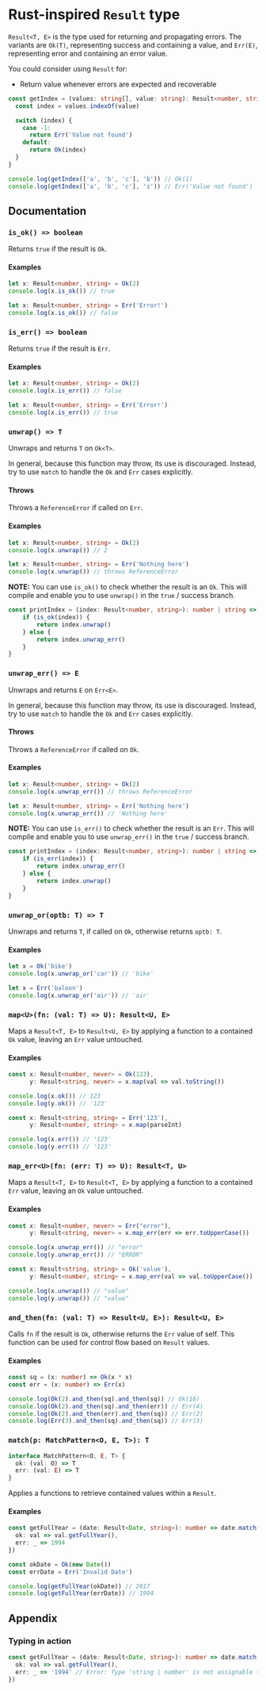 # Rust-inspired `Result` type

`Result<T, E>` is the type used for returning and propagating errors. The variants are `Ok(T)`, representing success and containing a value, and `Err(E)`, representing error and containing an error value.

You could consider using `Result` for:

- Return value whenever errors are expected and recoverable

```typescript
const getIndex = (values: string[], value: string): Result<number, string> => {
  const index = values.indexOf(value)

  switch (index) {
    case -1:
      return Err('Value not found')
    default:
      return Ok(index)
  }
}

console.log(getIndex(['a', 'b', 'c'], 'b')) // Ok(1)
console.log(getIndex(['a', 'b', 'c'], 'z')) // Err('Value not found')
```

## Documentation

### `is_ok() => boolean`

Returns `true` if the result is `Ok`.

#### Examples

```typescript
let x: Result<number, string> = Ok(2)
console.log(x.is_ok()) // true
```

```typescript
let x: Result<number, string> = Err('Error!')
console.log(x.is_ok()) // false
```

### `is_err() => boolean`

Returns `true` if the result is `Err`.

#### Examples

```typescript
let x: Result<number, string> = Ok(2)
console.log(x.is_err()) // false
```

```typescript
let x: Result<number, string> = Err('Error!')
console.log(x.is_err()) // true
```

### `unwrap() => T`

Unwraps and returns `T` on `Ok<T>`.

In general, because this function may throw, its use is discouraged.
Instead, try to use `match` to handle the `Ok` and `Err` cases explicitly.

#### Throws

Throws a `ReferenceError` if called on `Err`.

#### Examples

```typescript
let x: Result<number, string> = Ok(2)
console.log(x.unwrap()) // 2
```

```typescript
let x: Result<number, string> = Err('Nothing here')
console.log(x.unwrap()) // throws ReferenceError
```

**NOTE:** You can use `is_ok()` to check whether the result is an `Ok`.
This will compile and enable you to use `unwrap()` in the `true` / success branch.

```typescript
const printIndex = (index: Result<number, string>): number | string => {
    if (is_ok(index)) {
        return index.unwrap()
    } else {
        return index.unwrap_err()
    }
}
```

### `unwrap_err() => E`

Unwraps and returns `E` on `Err<E>`.

In general, because this function may throw, its use is discouraged.
Instead, try to use `match` to handle the `Ok` and `Err` cases explicitly.

#### Throws

Throws a `ReferenceError` if called on `Ok`.

#### Examples

```typescript
let x: Result<number, string> = Ok(2)
console.log(x.unwrap_err()) // throws ReferenceError
```

```typescript
let x: Result<number, string> = Err('Nothing here')
console.log(x.unwrap_err()) // 'Nothing here'
```

**NOTE:** You can use `is_err()` to check whether the result is an `Err`.
This will compile and enable you to use `unwrap_err()` in the `true` / success branch.

```typescript
const printIndex = (index: Result<number, string>): number | string => {
    if (is_err(index)) {
        return index.unwrap_err()
    } else {
        return index.unwrap()
    }
}
```

### `unwrap_or(optb: T) => T`

Unwraps and returns `T`, if called on `Ok`, otherwise returns `optb: T`.

#### Examples

```typescript
let x = Ok('bike')
console.log(x.unwrap_or('car')) // 'bike'
```

```typescript
let x = Err('baloon')
console.log(x.unwrap_or('air')) // 'air'
```

### `map<U>(fn: (val: T) => U): Result<U, E>`

Maps a `Result<T, E>` to `Result<U, E>` by applying a function to a contained `Ok` value, leaving an `Err` value untouched.

#### Examples

```typescript
const x: Result<number, never> = Ok(123),
      y: Result<string, never> = x.map(val => val.toString())

console.log(x.ok()) // 123
console.log(y.ok()) // '123'
```

```typescript
const x: Result<string, string> = Err('123'),
      y: Result<number, string> = x.map(parseInt)

console.log(x.err()) // '123'
console.log(y.err()) // '123'
```

### `map_err<U>(fn: (err: T) => U): Result<T, U>`

Maps a `Result<T, E>` to `Result<T, E>` by applying a function to a contained `Err` value, leaving an `Ok` value untouched.

#### Examples

```typescript
const x: Result<number, never> = Err("error"),
      y: Result<string, never> = x.map_err(err => err.toUpperCase())

console.log(x.unwrap_err()) // "error"
console.log(y.unwrap_err()) // "ERROR"
```

```typescript
const x: Result<string, string> = Ok('value'),
      y: Result<number, string> = x.map_err(val => val.toUpperCase())

console.log(x.unwrap()) // "value"
console.log(y.unwrap()) // "value"
```

### `and_then(fn: (val: T) => Result<U, E>): Result<U, E>`

Calls `fn` if the result is `Ok`, otherwise returns the `Err` value of self. This function can be used for control flow based on `Result` values.

#### Examples

```typescript
const sq = (x: number) => Ok(x * x)
const err = (x: number) => Err(x)

console.log(Ok(2).and_then(sq).and_then(sq)) // Ok(16)
console.log(Ok(2).and_then(sq).and_then(err)) // Err(4)
console.log(Ok(2).and_then(err).and_then(sq)) // Err(2)
console.log(Err(3).and_then(sq).and_then(sq)) // Err(3)
```

### `match(p: MatchPattern<O, E, T>): T`

```typescript
interface MatchPattern<O, E, T> {
  ok: (val: O) => T
  err: (val: E) => T
}
```

Applies a functions to retrieve contained values within a `Result`.

#### Examples

```typescript
const getFullYear = (date: Result<Date, string>): number => date.match({
  ok: val => val.getFullYear(),
  err: _ => 1994
})

const okDate = Ok(new Date())
const errDate = Err('Invalid Date')

console.log(getFullYear(okDate)) // 2017
console.log(getFullYear(errDate)) // 1994
```

## Appendix

### Typing in action

```typescript
const getFullYear = (date: Result<Date, string>): number => date.match({
  ok: val => val.getFullYear(),
  err: _ => '1994' // Error: Type 'string | number' is not assignable to type 'number'.
})
```

